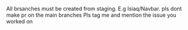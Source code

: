All brsanches must be created from staging. E.g Isiaq/Navbar. pls dont make pr on the main branches
Pls tag me and mention the issue you worked on

